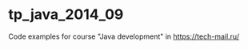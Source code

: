 tp_java_2014_09
===============

Code examples for course "Java development" in https://tech-mail.ru/
